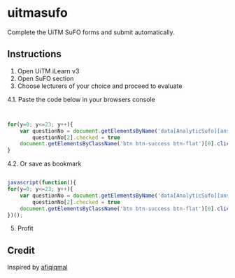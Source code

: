 # uitmasufo
Complete the UiTM SuFO forms and submit automatically.

## Instructions


1. Open UiTM iLearn v3
2. Open SuFO section
3. Choose lecturers of your choice and proceed to evaluate

4.1.  Paste the code below in your browsers console

```javascript


for(y=0; y<=23; y++){
    var questionNo = document.getElementsByName('data[AnalyticSufo][answer'+y+']');
        questionNo[2].checked = true
	document.getElementsByClassName('btn btn-success btn-flat')[0].click()
}

```
4.2. Or save as bookmark

```javascript

javascript(function(){
for(y=0; y<=23; y++){
    var questionNo = document.getElementsByName('data[AnalyticSufo][answer'+y+']');
        questionNo[2].checked = true
	document.getElementsByClassName('btn btn-success btn-flat')[0].click()
})();

```
5. Profit

## Credit
Inspired by [afiqiqmal](https://github.com/afiqiqmal/UiTM-Sufo-autofill-radio-formm)
